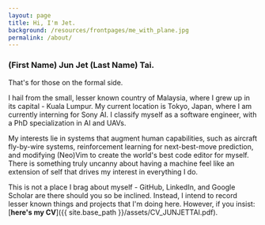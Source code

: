 ```yaml
---
layout: page
title: Hi, I'm Jet.
background: /resources/frontpages/me_with_plane.jpg
permalink: /about/
---
```


### (First Name) Jun Jet (Last Name) Tai.

That's for those on the formal side.

I hail from the small, lesser known country of Malaysia, where I grew up in its capital - Kuala Lumpur.
My current location is Tokyo, Japan, where I am currently interning for Sony AI.
I classify myself as a software engineer, with a PhD specialization in AI and UAVs.

My interests lie in systems that augment human capabilities, such as aircraft fly-by-wire systems, reinforcement learning for next-best-move prediction, and modifying (Neo)Vim to create the world's best code editor for myself.
There is something truly uncanny about having a machine feel like an extension of self that drives my interest in everything I do.

This is not a place I brag about myself - GitHub, LinkedIn, and Google Scholar are there should you so be inclined.
Instead, I intend to record lesser known things and projects that I'm doing here.
However, if you insist: [**here's my CV**]({{ site.base_path }}/assets/CV_JUNJETTAI.pdf).
